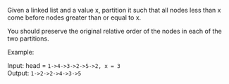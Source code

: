 Given a linked list and a value x, partition it such that all nodes less than x come before nodes greater than or equal to x.

You should preserve the original relative order of the nodes in each of the two partitions.

Example:

Input: head = `1->4->3->2->5->2, x = 3` <br>
Output: `1->2->2->4->3->5`